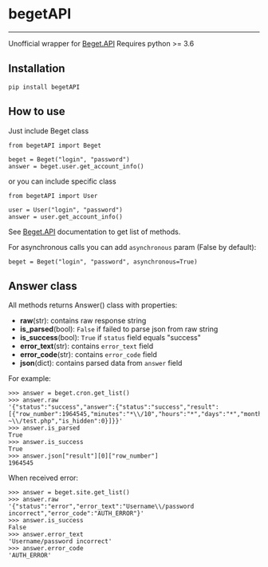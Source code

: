# begetAPI

---

Unofficial wrapper for [Beget.API](https://beget.com/ru/kb/api/beget-api)
Requires python >= 3.6

## Installation
```
pip install begetAPI
```


## How to use
Just include Beget class
```
from begetAPI import Beget

beget = Beget("login", "password")
answer = beget.user.get_account_info()
```

or you can include specific class
```
from begetAPI import User

user = User("login", "password")
answer = user.get_account_info()
```

See [Beget.API](https://beget.com/ru/kb/api/beget-api) documentation to get list of methods.

For asynchronous calls you can add `asynchronous` param (False by default):
```
beget = Beget("login", "password", asynchronous=True)
```

## Answer class
All methods returns Answer() class with properties:
- **raw**(str): contains raw response string
- **is_parsed**(bool): `False` if failed to parse json from raw string
- **is_success**(bool): `True` if `status` field equals "success"
- **error_text**(str): contains `error_text` field
- **error_code**(str): contains `error_code` field
- **json**(dict): contains parsed data from `answer` field

For example:
```
>>> answer = beget.cron.get_list()
>>> answer.raw
'{"status":"success","answer":{"status":"success","result":[{"row_number":1964545,"minutes":"*\\/10","hours":"*","days":"*","months":"*","weekdays":"*","command":"\\/usr\\/local\\/bin\\/php7.2 ~\\/test.php","is_hidden":0}]}}'
>>> answer.is_parsed
True
>>> answer.is_success
True
>>> answer.json["result"][0]["row_number"]
1964545
```

When received error:
```
>>> answer = beget.site.get_list()
>>> answer.raw
'{"status":"error","error_text":"Username\\/password incorrect","error_code":"AUTH_ERROR"}'
>>> answer.is_success
False
>>> answer.error_text
'Username/password incorrect'
>>> answer.error_code
'AUTH_ERROR'
```

